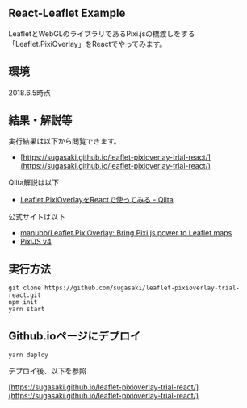 

## React-Leaflet Example

LeafletとWebGLのライブラリであるPixi.jsの橋渡しをする「Leaflet.PixiOverlay」をReactでやってみます。

## 環境
2018.6.5時点


## 結果・解説等

実行結果は以下から閲覧できます。
* [https://sugasaki.github.io/leaflet-pixioverlay-trial-react/](https://sugasaki.github.io/leaflet-pixioverlay-trial-react/)


Qiita解説は以下
* [Leaflet.PixiOverlayをReactで使ってみる - Qiita](https://qiita.com/sugasaki/items/19e77872dc7474570593)


公式サイトは以下
* [manubb/Leaflet.PixiOverlay: Bring Pixi.js power to Leaflet maps](https://github.com/manubb/Leaflet.PixiOverlay)
* [PixiJS v4](http://www.pixijs.com/)



## 実行方法

```
git clone https://github.com/sugasaki/leaflet-pixioverlay-trial-react.git
npm init
yarn start
```


## Github.ioページにデプロイ

```
yarn deploy
```


デプロイ後、以下を参照

[https://sugasaki.github.io/leaflet-pixioverlay-trial-react/](https://sugasaki.github.io/leaflet-pixioverlay-trial-react/)

